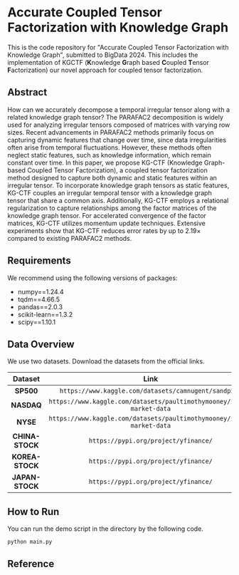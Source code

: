 # Accurate Coupled Tensor Factorization with Knowledge Graph

This is the code repository for "Accurate Coupled Tensor Factorization with Knowledge Graph", submitted to BigData 2024.
This includes the implementation of KGCTF (**K**nowledge **G**raph based **C**oupled **T**ensor **F**actorization) our novel approach for coupled tensor factorization.

## Abstract
How can we accurately decompose a temporal irregular tensor along with a related knowledge graph tensor?
The PARAFAC2 decomposition is widely used for analyzing irregular tensors composed of matrices with varying row sizes.
Recent advancements in PARAFAC2 methods primarily focus on capturing dynamic features that change over time, since data irregularities often arise from temporal fluctuations.
However, these methods often neglect static features, such as knowledge information, which remain constant over time.
In this paper, we propose KG-CTF (Knowledge Graph-based Coupled Tensor Factorization), a coupled tensor factorization method designed to capture both dynamic and static features within an irregular tensor.
To incorporate knowledge graph tensors as static features, KG-CTF couples an irregular temporal tensor with a knowledge graph tensor that share a common axis.
Additionally, KG-CTF employs a relational regularization to capture relationships among the factor matrices of the knowledge graph tensor.
For accelerated convergence of the factor matrices, KG-CTF utilizes momentum update techniques.
Extensive experiments show that KG-CTF reduces error rates by up to 2.19× compared to existing PARAFAC2 methods.

## Requirements

We recommend using the following versions of packages:
 - numpy==1.24.4
 - tqdm==4.66.5
 - pandas==2.0.3
 - scikit-learn==1.3.2
 - scipy==1.10.1

## Data Overview
We use two datasets.
Download the datasets from the official links.

|        **Dataset**        |                  **Link**                   | 
|:-------------------------:|:-------------------------------------------:| 
|       **SP500**        |           `https://www.kaggle.com/datasets/camnugent/sandp500`           | 
|       **NASDAQ**        |           `https://www.kaggle.com/datasets/paultimothymooney/stock-market-data`           | 
|       **NYSE**        |           `https://www.kaggle.com/datasets/paultimothymooney/stock-market-data`           | 
|       **CHINA-STOCK**        |           `https://pypi.org/project/yfinance/`           | 
|       **KOREA-STOCK**        |           `https://pypi.org/project/yfinance/`           | 
|       **JAPAN-STOCK**        |           `https://pypi.org/project/yfinance/`           | 

## How to Run
You can run the demo script in the directory by the following code.
```
python main.py
```

## Reference
